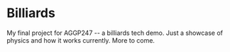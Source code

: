 # Billiards
 My final project for AGGP247 -- a billiards tech demo. Just a showcase of physics and how it works currently. More to come.
